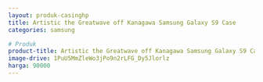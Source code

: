 ```yaml
---
layout: produk-casinghp
title: Artistic the Greatwave off Kanagawa Samsung Galaxy S9 Case
categories: samsung

# Produk
product-title: Artistic the Greatwave off Kanagawa Samsung Galaxy S9 Case
image-drive: 1PuU5MmZleWo3jPo9n2rLFG_Dy5Jlorlz
harga: 90000
---
```


